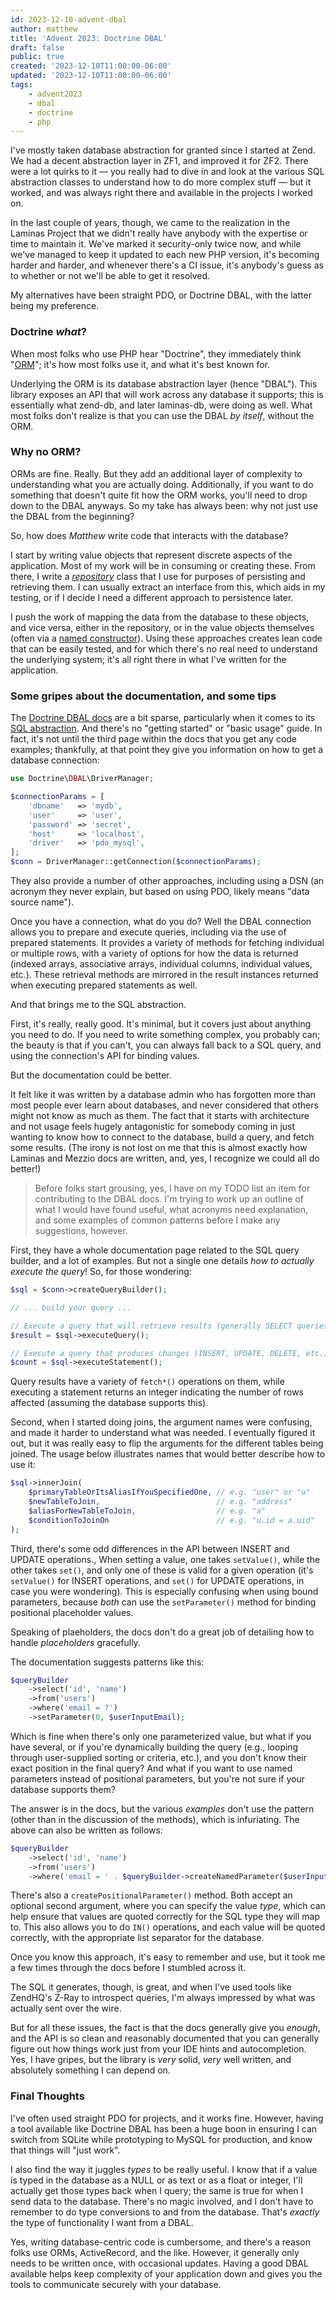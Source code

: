 ```yaml
---
id: 2023-12-10-advent-dbal
author: matthew
title: 'Advent 2023: Doctrine DBAL'
draft: false
public: true
created: '2023-12-10T11:00:00-06:00'
updated: '2023-12-10T11:00:00-06:00'
tags:
    - advent2023
    - dbal
    - doctrine
    - php
---
```

I've mostly taken database abstraction for granted since I started at Zend.
We had a decent abstraction layer in ZF1, and improved it for ZF2.
There were a lot quirks to it — you really had to dive in and look at the various SQL abstraction classes to understand how to do more complex stuff — but it worked, and was always right there and available in the projects I worked on.

In the last couple of years, though, we came to the realization in the Laminas Project that we didn't really have anybody with the expertise or time to maintain it.
We've marked it security-only twice now, and while we've managed to keep it updated to each new PHP version, it's becoming harder and harder, and whenever there's a CI issue, it's anybody's guess as to whether or not we'll be able to get it resolved.

My alternatives have been straight PDO, or Doctrine DBAL, with the latter being my preference.

<!--- EXTENDED -->

### Doctrine _what_?

When most folks who use PHP hear "Doctrine", they immediately think "[ORM](https://en.wikipedia.org/wiki/Object%E2%80%93relational_mapping)"; it's how most folks use it, and what it's best known for.

Underlying the ORM is its database abstraction layer (hence "DBAL").
This library exposes an API that will work across any database it supports; this is essentially what zend-db, and later laminas-db, were doing as well.
What most folks don't realize is that you can use the DBAL _by itself_, without the ORM.

### Why no ORM?

ORMs are fine.
Really.
But they add an additional layer of complexity to understanding what you are actually doing.
Additionally, if you want to do something that doesn't quite fit how the ORM works, you'll need to drop down to the DBAL anyways.
So my take has always been: why not just use the DBAL from the beginning?

So, how does _Matthew_ write code that interacts with the database?

I start by writing value objects that represent discrete aspects of the application.
Most of my work will be in consuming or creating these.
From there, I write a _[repository](https://martinfowler.com/eaaCatalog/repository.html)_ class that I use for purposes of persisting and retrieving them.
I can usually extract an interface from this, which aids in my testing, or if I decide I need a different approach to persistence later.

I push the work of mapping the data from the database to these objects, and vice versa, either in the repository, or in the value objects themselves (often via a [named constructor](https://verraes.net/2014/06/named-constructors-in-php/)).
Using these approaches creates lean code that can be easily tested, and for which there's no real need to understand the underlying system; it's all right there in what I've written for the application.

### Some gripes about the documentation, and some tips

The [Doctrine DBAL docs](https://www.doctrine-project.org/projects/doctrine-dbal/en/current/index.html) are a bit sparse, particularly when it comes to its [SQL abstraction](https://www.doctrine-project.org/projects/doctrine-dbal/en/current/reference/query-builder.html).
And there's no "getting started" or "basic usage" guide.
In fact, it's not until the third page within the docs that you get any code examples; thankfully, at that point they give you information on how to get a database connection:

```php
use Doctrine\DBAL\DriverManager;

$connectionParams = [
    'dbname'   => 'mydb',
    'user'     => 'user',
    'password' => 'secret',
    'host'     => 'localhost',
    'driver'   => 'pdo_mysql',
];
$conn = DriverManager::getConnection($connectionParams);
```

They also provide a number of other approaches, including using a DSN (an acronym they never explain, but based on using PDO, likely means "data source name").

Once you have a connection, what do you do?
Well the DBAL connection allows you to prepare and execute queries, including via the use of prepared statements.
It provides a variety of methods for fetching individual or multiple rows, with a variety of options for how the data is returned (indexed arrays, associative arrays, individual columns, individual values, etc.).
These retrieval methods are mirrored in the result instances returned when executing prepared statements as well.

And that brings me to the SQL abstraction.

First, it's really, really good.
It's minimal, but it covers just about anything you need to do.
If you need to write something complex, you probably can; the beauty is that if you can't, you can always fall back to a SQL query, and using the connection's API for binding values.

But the documentation could be better.

It felt like it was written by a database admin who has forgotten more than most people ever learn about databases, and never considered that others might not know as much as them.
The fact that it starts with architecture and not usage feels hugely antagonistic for somebody coming in just wanting to know how to connect to the database, build a query, and fetch some results.
(The irony is not lost on me that this is almost exactly how Laminas and Mezzio docs are written, and, yes, I recognize we could all do better!)

> Before folks start grousing, yes, I have on my TODO list an item for contributing to the DBAL docs.
> I'm trying to work up an outline of what I would have found useful, what acronyms need explanation, and some examples of common patterns before I make any suggestions, however.

First, they have a whole documentation page related to the SQL query builder, and a lot of examples.
But not a single one details _how to actually execute the query_!
So, for those wondering:

```php
$sql = $conn->createQueryBuilder();

// ... build your query ...

// Execute a query that will retrieve results (generally SELECT queries):
$result = $sql->executeQuery();

// Execute a query that produces changes (INSERT, UPDATE, DELETE, etc.):
$count = $sql->executeStatement();
```

Query results have a variety of `fetch*()` operations on them, while executing a statement returns an integer indicating the number of rows affected (assuming the database supports this).

Second, when I started doing joins, the argument names were confusing, and made it harder to understand what was needed.
I eventually figured it out, but it was really easy to flip the arguments for the different tables being joined.
The usage below illustrates names that would better describe how to use it:

```php
$sql->innerJoin(
    $primaryTableOrItsAliasIfYouSpecifiedOne, // e.g. "user" or "u"
    $newTableToJoin,                          // e.g. "address"
    $aliasForNewTableToJoin,                  // e.g. "a"
    $conditionToJoinOn                        // e.g. "u.id = a.uid"
);
```

Third, there's some odd differences in the API between INSERT and UPDATE operations.,
When setting a value, one takes `setValue()`, while the other takes `set()`, and only one of these is valid for a given operation (it's `setValue()` for INSERT operations, and `set()` for UPDATE operations, in case you were wondering).
This is especially confusing when using bound parameters, because _both_ can use the `setParameter()` method for binding positional placeholder values.

Speaking of plaeholders, the docs don't do a great job of detailing how to handle _placeholders_ gracefully.

The documentation suggests patterns like this:

```php
$queryBuilder
    ->select('id', 'name')
    ->from('users')
    ->where('email = ?')
    ->setParameter(0, $userInputEmail);
```

Which is fine when there's only one parameterized value, but what if you have several, or if you're dynamically building the query (e.g., looping through user-supplied sorting or criteria, etc.), and you don't know their exact position in the final query?
And what if you want to use named parameters instead of positional parameters, but you're not sure if your database supports them?

The answer is in the docs, but the various _examples_ don't use the pattern (other than in the discussion of the methods), which is infuriating.
The above can also be written as follows:

```php
$queryBuilder
    ->select('id', 'name')
    ->from('users')
    ->where('email = ' . $queryBuilder->createNamedParameter($userInputEmail));
```

There's also a `createPositionalParameter()` method.
Both accept an optional second argument, where you can specify the value _type_, which can help ensure that values are quoted correctly for the SQL type they will map to.
This also allows you to do `IN()` operations, and each value will be quoted correctly, with the appropriate list separator for the database.

Once you know this approach, it's easy to remember and use, but it took me a few times through the docs before I stumbled across it.

The SQL it generates, though, is great, and when I've used tools like ZendHQ's Z-Ray to introspect queries, I'm always impressed by what was actually sent over the wire.

But for all these issues, the fact is that the docs generally give you _enough_, and the API is so clean and reasonably documented that you can generally figure out how things work just from your IDE hints and autocompletion.
Yes, I have gripes, but the library is _very_ solid, _very_ well written, and absolutely something I can depend on.

### Final Thoughts

I've often used straight PDO for projects, and it works fine.
However, having a tool available like Doctrine DBAL has been a huge boon in ensuring I can switch from SQLite while prototyping to MySQL for production, and know that things will "just work".

I also find the way it juggles _types_ to be really useful.
I know that if a value is typed in the database as a NULL or as text or as a float or integer, I'll actually get those types back when I query; the same is true for when I send data to the database.
There's no magic involved, and I don't have to remember to do type conversions to and from the database.
That's _exactly_ the type of functionality I want from a DBAL.

Yes, writing database-centric code is cumbersome, and there's a reason folks use ORMs, ActiveRecord, and the like.
However, it generally only needs to be written once, with occasional updates.
Having a good DBAL available helps keep complexity of your application down and gives you the tools to communicate securely with your database.
